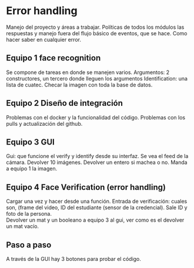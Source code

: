# Error handling
Manejo del proyecto y áreas a trabajar. Políticas de todos los módulos las respuestas y manejo fuera del flujo básico de eventos, que se hace. Como hacer saber en cualquier error.

## Equipo 1 face recognition 
Se compone de tareas en donde se manejen varios. 
Argumentos: 2 constructores, un tercero donde lleguen los argumentos
Identification: una lista de cuatec. 
Checar la imagen con toda la base de datos. 

## Equipo 2 Diseño de integración 
Problemas con el docker y la funcionalidad del código. 
Problemas con los pulls y actualización del github.
## Equipo 3 GUI
Gui: que funcione el verify y identify desde su interfaz. 
Se vea el feed de la cámara. 
Devolver 10 imágenes. Devolver un entero si machea o no. 
Manda a equipo 1 la imagen.

## Equipo 4 Face Verification (error handling)
Cargar una vez y hacer desde una función. 
Entrada de verificación: cuales son, (frame del video, ID del estudiante (sensor de la credencial). Sale ID y foto de la persona.  
 Devolver un mat y un booleano a equipo 3 al gui, ver como es el devolver un mat vacío. 

 
## Paso a paso
A través de la GUI hay 3 botones para probar el código.
